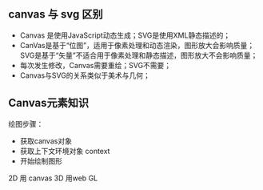 ## canvas 与 svg 区别
 * Canvas 是使用JavaScript动态生成；SVG是使用XML静态描述的；
 * CanVas是基于“位图”，适用于像素处理和动态渲染，图形放大会影响质量；SVG是基于“矢量”不适合用于像素处理和静态描述，图形放大不会影响质量；
 * 每次发生修改，Canvas需要重绘；SVG不需要；
 * Canvas与SVG的关系类似于美术与几何；

## Canvas元素知识

绘图步骤：
 * 获取canvas对象
 * 获取上下文环境对象 context
 * 开始绘制图形



 2D 用 canvas
 3D 用web GL
